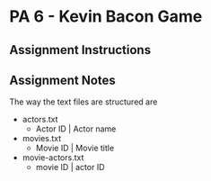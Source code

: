 # PA 6 - Kevin Bacon Game

## Assignment Instructions

## Assignment Notes
The way the text files are structured are
- actors.txt
    - Actor ID | Actor name
- movies.txt
    - Movie ID | Movie title
- movie-actors.txt
    - movie ID | actor ID
